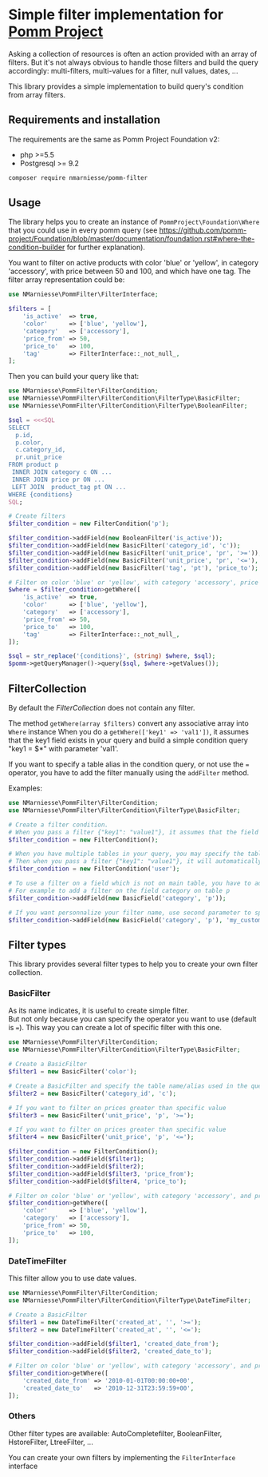# Simple filter implementation for [Pomm Project](http://www.pomm-project.org/)

Asking a collection of resources is often an action provided with an array of filters. But it's not always
obvious to handle those filters and build the query accordingly: multi-filters, multi-values for a filter, 
null values, dates, ...  
  
This library provides a simple implementation to build query's condition from array filters.  


## Requirements and installation

The requirements are the same as Pomm Project Foundation v2:

- php >=5.5
- Postgresql >= 9.2


```bash
composer require nmarniesse/pomm-filter
```

## Usage

The library helps you to create an instance of `PommProject\Foundation\Where` that you could use in every pomm query
(see https://github.com/pomm-project/Foundation/blob/master/documentation/foundation.rst#where-the-condition-builder
for further explanation).

You want to filter on active products with color 'blue' or 'yellow', in category 'accessory',
with price between 50 and 100, and which have one tag. The filter array representation could be:

```php
use NMarniesse\PommFilter\FilterInterface;

$filters = [
    'is_active'  => true,
    'color'      => ['blue', 'yellow'],
    'category'   => ['accessory'],
    'price_from' => 50,
    'price_to'   => 100,
    'tag'        => FilterInterface::_not_null_,
];
```

Then you can build your query like that:

```php
use NMarniesse\PommFilter\FilterCondition;
use NMarniesse\PommFilter\FilterCondition\FilterType\BasicFilter;
use NMarniesse\PommFilter\FilterCondition\FilterType\BooleanFilter;

$sql = <<<SQL
SELECT
  p.id,
  p.color,
  c.category_id,
  pr.unit_price
FROM product p
 INNER JOIN category c ON ...
 INNER JOIN price pr ON ...
 LEFT JOIN  product_tag pt ON ...
WHERE {conditions}
SQL;

# Create filters
$filter_condition = new FilterCondition('p');

$filter_condition->addField(new BooleanFilter('is_active'));
$filter_condition->addField(new BasicFilter('category_id', 'c'));
$filter_condition->addField(new BasicFilter('unit_price', 'pr', '>='));
$filter_condition->addField(new BasicFilter('unit_price', 'pr', '<='), 'price_from');
$filter_condition->addField(new BasicFilter('tag', 'pt'), 'price_to');

# Filter on color 'blue' or 'yellow', with category 'accessory', price between 50 and 100, and have one tag:
$where = $filter_condition>getWhere([
    'is_active'  => true,
    'color'      => ['blue', 'yellow'],
    'category'   => ['accessory'],
    'price_from' => 50,
    'price_to'   => 100,
    'tag'        => FilterInterface::_not_null_,
]);

$sql = str_replace('{conditions}', (string) $where, $sql);
$pomm->getQueryManager()->query($sql, $where->getValues());

```

## FilterCollection

By default the *FilterCollection* does not contain any filter.

The method `getWhere(array $filters)` convert any associative array into `Where` instance
When you do a `getWhere(['key1' => 'val1'])`, it assumes that the key1 field exists in your query and 
build a simple condition query "key1 = $*" with parameter 'val1'.

If you want to specify a table alias in the condition query, or not use the `=` operator, you have to
add the filter manually using the `addFilter` method.

Examples:

```php
use NMarniesse\PommFilter\FilterCondition;
use NMarniesse\PommFilter\FilterCondition\FilterType\BasicFilter;

# Create a filter condition.
# When you pass a filter {"key1": "value1"}, it assumes that the field *key1* exists in your query
$filter_condition = new FilterCondition();

# When you have multiple tables in your query, you may specify the table/alias name
# Then when you pass a filter {"key1": "value1"}, it will automatically construct "user.key1 = $*"
$filter_condition = new FilterCondition('user');

# To use a filter on a field which is not on main table, you have to add it manually
# For example to add a filter on the field category on table p
$filter_condition->addField(new BasicField('category', 'p'));

# If you want personnalize your filter name, use second parameter to specify it
$filter_condition->addField(new BasicField('category', 'p'), 'my_custom_category_filter_name');
```


## Filter types

This library provides several filter types to help you to create your own filter collection.


### BasicFilter

As its name indicates, it is useful to create simple filter.  
But not only because you can specify the operator you want to use (default is `=`). This way you
can create a lot of specific filter with this one.  

```php
use NMarniesse\PommFilter\FilterCondition;
use NMarniesse\PommFilter\FilterCondition\FilterType\BasicFilter;

# Create a BasicFilter
$filter1 = new BasicFilter('color');

# Create a BasicFilter and specify the table name/alias used in the query
$filter2 = new BasicFilter('category_id', 'c');

# If you want to filter on prices greater than specific value
$filter3 = new BasicFilter('unit_price', 'p', '>=');

# If you want to filter on prices greater than specific value
$filter4 = new BasicFilter('unit_price', 'p', '<=');

$filter_condition = new FilterCondition();
$filter_condition->addField($filter1);
$filter_condition->addField($filter2);
$filter_condition->addField($filter3, 'price_from');
$filter_condition->addField($filter4, 'price_to');

# Filter on color 'blue' or 'yellow', with category 'accessory', and price between 50 and 100
$filter_condition>getWhere([
    'color'      => ['blue', 'yellow'],
    'category'   => ['accessory'],
    'price_from' => 50,
    'price_to'   => 100,
]);

```

### DateTimeFilter

This filter allow you to use date values.

```php
use NMarniesse\PommFilter\FilterCondition;
use NMarniesse\PommFilter\FilterCondition\FilterType\DateTimeFilter;

# Create a BasicFilter
$filter1 = new DateTimeFilter('created_at', '', '>=');
$filter2 = new DateTimeFilter('created_at', '', '<=');

$filter_condition->addField($filter1, 'created_date_from');
$filter_condition->addField($filter2, 'created_date_to');

# Filter on color 'blue' or 'yellow', with category 'accessory', and price between 50 and 100
$filter_condition>getWhere([
    'created_date_from' => '2010-01-01T00:00:00+00',
    'created_date_to'   => '2010-12-31T23:59:59+00',
]);

```

### Others

Other filter types are available: AutoCompletefilter, BooleanFilter, HstoreFilter, LtreeFilter, ...  

You can create your own filters by implementing the `FilterInterface` interface

